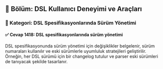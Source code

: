 ## 📘 Bölüm: DSL Kullanıcı Deneyimi ve Araçları  
### 🔹 Kategori: DSL Spesifikasyonlarında Sürüm Yönetimi  
#### ✅ Cevap 1418: DSL spesifikasyonlarında sürüm yönetimi

DSL spesifikasyonunda sürüm yönetimi için değişiklikler belgelenir, sürüm numaraları kullanılır ve eski sürümlerle uyumluluk stratejileri geliştirilir. Örneğin, her DSL sürümü için bir changelog tutulur ve parser eski sürümleri de tanıyacak şekilde tasarlanır.
